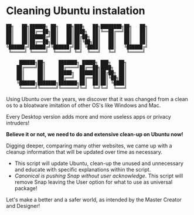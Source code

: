 # Cleaning Ubuntu instalation 
	██╗   ██╗██████╗ ██╗   ██╗███╗   ██╗████████╗██╗   ██╗
	██║   ██║██╔══██╗██║   ██║████╗  ██║╚══██╔══╝██║   ██║
	██║   ██║██████╔╝██║   ██║██╔██╗ ██║   ██║   ██║   ██║
	██║   ██║██╔══██╗██║   ██║██║╚██╗██║   ██║   ██║   ██║
	╚██████╔╝██████╔╝╚██████╔╝██║ ╚████║   ██║   ╚██████╔╝
	 ╚═════╝ ╚═════╝  ╚═════╝ ╚═╝  ╚═══╝   ╚═╝    ╚═════╝

	     ██████╗██╗     ███████╗ █████╗ ███╗   ██╗
	    ██╔════╝██║     ██╔════╝██╔══██╗████╗  ██║
	    ██║     ██║     █████╗  ███████║██╔██╗ ██║
	    ██║     ██║     ██╔══╝  ██╔══██║██║╚██╗██║
	    ╚██████╗███████╗███████╗██║  ██║██║ ╚████║
	     ╚═════╝╚══════╝╚══════╝╚═╝  ╚═╝╚═╝  ╚═══╝
      
Using Ubuntu over the years, we discover that it was changed from a clean os to a bloatware imitation of other OS's like Windows and Mac.

Every Desktop version adds more and more useless apps or privacy intruders!

**Believe it or not, we need to do and extensive clean-up on Ubuntu now!**

Digging deeper, comparing many other websites, we came up with a cleanup information that will be updated over time as necessary.
- This script will update Ubuntu, clean-up the unused and unnecessary and educate with specific explanations within the script.
- _Canonical is pushing Snap without user acknowledge_. This script will remove Snap leaving the User option for what to use as universal package!

Let's make a better and a safer world, as intended by the Master Creator and Designer!
